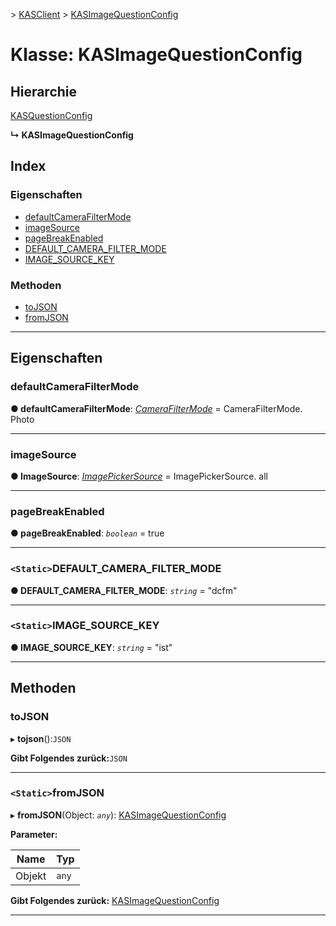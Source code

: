 [](../README.md) > [KASClient](../modules/kasclient.md) > [KASImageQuestionConfig](../classes/kasclient.kasimagequestionconfig.md)

# <a name="class-kasimagequestionconfig"></a>Klasse: KASImageQuestionConfig

## <a name="hierarchy"></a>Hierarchie

 [KASQuestionConfig](kasclient.kasquestionconfig.md)

**↳ KASImageQuestionConfig**

## <a name="index"></a>Index 

### <a name="properties"></a>Eigenschaften

* [defaultCameraFilterMode](kasclient.kasimagequestionconfig.md#defaultcamerafiltermode)
* [imageSource](kasclient.kasimagequestionconfig.md#imagesource)
* [pageBreakEnabled](kasclient.kasimagequestionconfig.md#pagebreakenabled)
* [DEFAULT_CAMERA_FILTER_MODE](kasclient.kasimagequestionconfig.md#default_camera_filter_mode)
* [IMAGE_SOURCE_KEY](kasclient.kasimagequestionconfig.md#image_source_key)
### <a name="methods"></a>Methoden

* [toJSON](kasclient.kasimagequestionconfig.md#tojson)
* [fromJSON](kasclient.kasimagequestionconfig.md#fromjson)

---

## <a name="properties"></a>Eigenschaften

<a id="defaultcamerafiltermode"></a>

###  <a name="defaultcamerafiltermode"></a>defaultCameraFilterMode

**● defaultCameraFilterMode**: *[CameraFilterMode](../enums/kasclient.camerafiltermode.md)* = CameraFilterMode. Photo

___

<a id="imagesource"></a>

###  <a name="imagesource"></a>imageSource

**● ImageSource**: *[ImagePickerSource](../enums/kasclient.imagepickersource.md)* = ImagePickerSource. all

___

<a id="pagebreakenabled"></a>

###  <a name="pagebreakenabled"></a>pageBreakEnabled

**● pageBreakEnabled**: *`boolean`* = true

___

<a id="default_camera_filter_mode"></a>

### <a name="static-defaultcamerafiltermode"></a>`<Static>`DEFAULT_CAMERA_FILTER_MODE

**● DEFAULT_CAMERA_FILTER_MODE**: *`string`* = "dcfm"

___

<a id="image_source_key"></a>

### <a name="static-imagesourcekey"></a>`<Static>`IMAGE_SOURCE_KEY

**● IMAGE_SOURCE_KEY**: *`string`* = "ist"

___

## <a name="methods"></a>Methoden

<a id="tojson"></a>

###  <a name="tojson"></a>toJSON

▸ **tojson**():`JSON`

**Gibt Folgendes zurück:**`JSON`

___

<a id="fromjson"></a>

### <a name="static-fromjson"></a>`<Static>`fromJSON

▸ **fromJSON**(Object: *`any`*): [KASImageQuestionConfig](kasclient.kasimagequestionconfig.md)

**Parameter:**

| Name | Typ |
| ------ | ------ |
| Objekt | `any` |

**Gibt Folgendes zurück:** [KASImageQuestionConfig](kasclient.kasimagequestionconfig.md)

___

